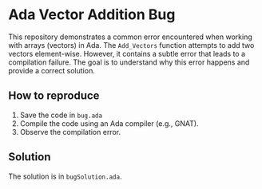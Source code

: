 # Ada Vector Addition Bug

This repository demonstrates a common error encountered when working with arrays (vectors) in Ada.  The `Add_Vectors` function attempts to add two vectors element-wise. However, it contains a subtle error that leads to a compilation failure. The goal is to understand why this error happens and provide a correct solution.

## How to reproduce

1. Save the code in `bug.ada`
2. Compile the code using an Ada compiler (e.g., GNAT).
3. Observe the compilation error.

## Solution

The solution is in `bugSolution.ada`.